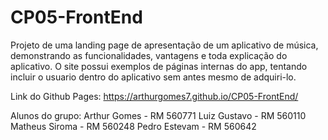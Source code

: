 # CP05-FrontEnd
Projeto de uma landing page de apresentação de um aplicativo de música, demonstrando as funcionalidades, vantagens e toda explicação do aplicativo. O site possui exemplos de páginas internas do app, tentando incluir o usuario dentro do aplicativo sem antes mesmo de adquiri-lo.

Link do Github Pages: https://arthurgomes7.github.io/CP05-FrontEnd/

Alunos do grupo:
Arthur Gomes - RM 560771
Luiz Gustavo - RM 560110
Matheus Siroma - RM 560248
Pedro Estevam - RM 560642
